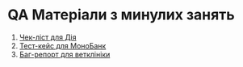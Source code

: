 # QA Матеріали з минулих занять

1. [Чек-ліст для Дія](MyWork/checklist_diya.pdf)
2. [Тест-кейс для МоноБанк](MyWork/testcase_monobank.pdf)
3. [Баг-репорт для ветклініки](MyWork/bugreport_vetclinic.pdf)